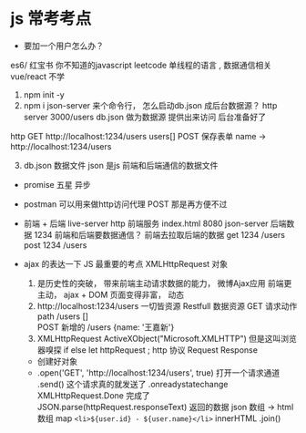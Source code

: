# js 常考考点

- 要加一个用户怎么办？

es6/ 红宝书 你不知道的javascript leetcode 
单线程的语言 , 数据通信相关    vue/react 不学 
1. npm init -y  
2. npm i json-server 
  来个命令行， 怎么启动db.json 成后台数据源？
  http server   3000/users db.json 做为数据源
  提供出来访问  后台准备好了 

  http GET http://localhost:1234/users    users[]
  POST 保存表单 name -> http://localhost:1234/users

3. db.json 数据文件 
  json 是js 前端和后端通信的数据文件
- promise  五星 异步

-  postman 可以用来做http访问代理
  POST 那是再方便不过

- 前端 + 后端 
  live-server http 前端服务  index.html 8080 
  json-server  后端数据  1234
  前端和后端要数据通信？ 
  前端去拉取后端的数据
  get   1234   /users 
  post  1234  /users 

- ajax 的表达一下 
  JS 最重要的考点  XMLHttpRequest 对象
  1. 是历史性的突破， 带来前端主动请求数据的能力， 微博Ajax应用
    前端更主动， ajax + DOM 页面变得非富， 动态
  2. http://localhost:1234/users  一切皆资源 Restfull 
    数据资源 GET 请求动作  path /users  []  
    POST 新增的 /users  {name: '王嘉新'} 
  3. XMLHttpRequest  ActiveXObject("Microsoft.XMLHTTP")
    但是这叫浏览器嗅探 if  else 
    let httpRequest ;    http 协议  Request  Response 
    - 创建好对象
    - .open('GET', 'http://localhost:1234/users', true) 打开一个请求通道
      .send()  这个请求真的就发送了 
      .onreadystatechange 
      XMLHttpRequest.Done 完成了
      JSON.parse(httpRequest.responseText)  返回的数据
      json 数组 -> html 数组 map `<li>${user.id} - ${user.name}</li>` innerHTML .join()

